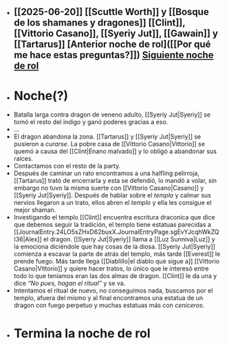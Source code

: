 - [[2025-06-20]]
  [[Scuttle Worth]] y [[Bosque de los shamanes y dragones]]
  [[Clint]], [[Vittorio Casano]], [[Syeriy Jut]], [[Gawain]] y [[Tartarus]] 
  [Anterior noche de rol]([[Por qué me hace estas preguntas?]])
  [Siguiente noche de rol]([[Pendiente]])
  ---
- # Noche(?)
- Batalla larga contra dragon de veneno adulto, [[Syeriy Jut|Syeriy]] se tomó el resto del indigo y ganó poderes gracias a eso.
- …
- El dragon abandona la zona.
  [[Tartarus]] y [[Syeriy Jut|Syeriy]] se pusieron a *curarse*.
  La pobre casa de [[Vittorio Casano|Vittorio]] se quemó a causa del [[Clint|Enano malvado]] y lo obligó a abandonar sus raíces.
- Contactamos con el resto de la party.
- Después de caminar un rato encontramos a una halfling pelirroja, [[Tartarus]] trató de encerrarla y esta se defendió, lo mandó a volar, sin embargo no tuvo la misma suerte con [[Vittorio Casano|Casano]] y [[Syeriy Jut|Syeriy]]. Después de hablar sobre el *templo* y calmar sus nervios llegaron a un trato, ellos abren el *templo* y ella les consigue el mejor shaman.
- Investigando el templo [[Clint]] encuentra escritura draconica que dice que debemos seguir la tradición, el templo tiene estatuas parecidas a [[JournalEntry.24LO5sZHxD62buxX.JournalEntryPage.sgEvYJcqhWkZQI36|Alex]] el dragon. [[Syeriy Jut|Syeriy]] llama a [[Luz Sunniva|Luz]] y la emociona diciéndole que hay cosas de la diosa. [[Syeriy Jut|Syeriy]] comienza a escavar la parte de atrás del templo, más tarde [[Everest]] le prende fuego.
  Más tarde llega [[Diablillo|el diablo que sigue a]] [[Vittorio Casano|Vittorio]] y quiere hacer tratos, lo único que le interesó entre todo lo que teníamos eran las dos almas de dragon. [[Clint]] le da una y dice *“No pues, hagan el ritual”* y se va.
- Intentamos el ritual de nuevo, no conseguimos nada, buscamos por el templo, afuera del mismo y al final encontramos una estatua de un dragon con fuego perpetuo y muchas estatuas más con *ceniceros*.
- # Termina la noche de rol